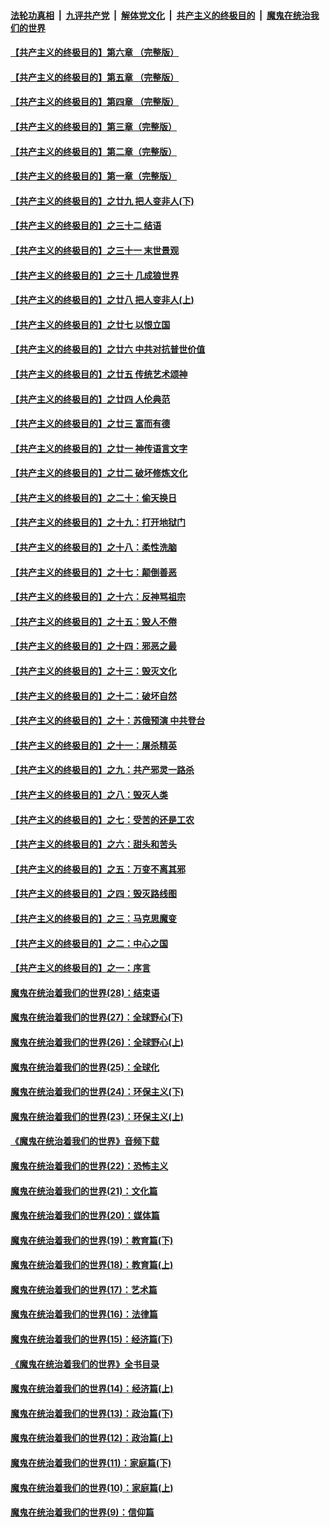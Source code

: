 ####  [法轮功真相](../../../../basic/blob/master/README.md?t=01310852) &nbsp;|&nbsp; [九评共产党](../../../../9ping.md/blob/master/README.md?t=01310852) &nbsp;|&nbsp; [解体党文化](../../../../jtdwh.md/blob/master/README.md?t=01310852)  &nbsp;|&nbsp; [共产主义的终极目的](../../../../gczydzjmd.md/blob/master/README.md?t=01310852) &nbsp;|&nbsp; [魔鬼在统治我们的世界](../../../../mgztzwmdsj.md/blob/master/README.md?t=01310852) 

#### [【共产主义的终极目的】第六章 （完整版）](../pages/nsc422/n11428913.md?t=01310852) 

#### [【共产主义的终极目的】第五章 （完整版）](../pages/nsc422/n11428912.md?t=01310852) 

#### [【共产主义的终极目的】第四章 （完整版）](../pages/nsc422/n11428907.md?t=01310852) 

#### [【共产主义的终极目的】第三章（完整版）](../pages/nsc422/n11428848.md?t=01310852) 

#### [【共产主义的终极目的】第二章（完整版）](../pages/nsc422/n11428831.md?t=01310852) 

#### [【共产主义的终极目的】第一章（完整版）](../pages/nsc422/n11417651.md?t=01310852) 

#### [【共产主义的终极目的】之廿九 把人变非人(下)](../pages/nsc422/n11344140.md?t=01310852) 

#### [【共产主义的终极目的】之三十二 结语](../pages/nsc422/n11360535.md?t=01310852) 

#### [【共产主义的终极目的】之三十一 末世景观](../pages/nsc422/n11351129.md?t=01310852) 

#### [【共产主义的终极目的】之三十 几成狼世界](../pages/nsc422/n11348280.md?t=01310852) 

#### [【共产主义的终极目的】之廿八 把人变非人(上)](../pages/nsc422/n11340492.md?t=01310852) 

#### [【共产主义的终极目的】之廿七 以恨立国](../pages/nsc422/n11336944.md?t=01310852) 

#### [【共产主义的终极目的】之廿六 中共对抗普世价值](../pages/nsc422/n11324785.md?t=01310852) 

#### [【共产主义的终极目的】之廿五 传统艺术颂神](../pages/nsc422/n11296396.md?t=01310852) 

#### [【共产主义的终极目的】之廿四 人伦典范](../pages/nsc422/n11296397.md?t=01310852) 

#### [【共产主义的终极目的】之廿三 富而有德](../pages/nsc422/n11283598.md?t=01310852) 

#### [【共产主义的终极目的】之廿一 神传语言文字](../pages/nsc422/n11263265.md?t=01310852) 

#### [【共产主义的终极目的】之廿二 破坏修炼文化](../pages/nsc422/n11245728.md?t=01310852) 

#### [【共产主义的终极目的】之二十：偷天换日](../pages/nsc422/n11238846.md?t=01310852) 

#### [【共产主义的终极目的】之十九：打开地狱门](../pages/nsc422/n11206376.md?t=01310852) 

#### [【共产主义的终极目的】之十八：柔性洗脑](../pages/nsc422/n11199994.md?t=01310852) 

#### [【共产主义的终极目的】之十七：颠倒善恶](../pages/nsc422/n11179782.md?t=01310852) 

#### [【共产主义的终极目的】之十六：反神骂祖宗](../pages/nsc422/n11166798.md?t=01310852) 

#### [【共产主义的终极目的】之十五：毁人不倦](../pages/nsc422/n11166792.md?t=01310852) 

#### [【共产主义的终极目的】之十四：邪恶之最](../pages/nsc422/n11150249.md?t=01310852) 

#### [【共产主义的终极目的】之十三：毁灭文化](../pages/nsc422/n11135227.md?t=01310852) 

#### [【共产主义的终极目的】之十二：破坏自然](../pages/nsc422/n11135214.md?t=01310852) 

#### [【共产主义的终极目的】之十：苏俄预演 中共登台](../pages/nsc422/n11118424.md?t=01310852) 

#### [【共产主义的终极目的】之十一：屠杀精英](../pages/nsc422/n11118442.md?t=01310852) 

#### [【共产主义的终极目的】之九：共产邪灵一路杀](../pages/nsc422/n11114139.md?t=01310852) 

#### [【共产主义的终极目的】之八：毁灭人类](../pages/nsc422/n11108503.md?t=01310852) 

#### [【共产主义的终极目的】之七：受苦的还是工农](../pages/nsc422/n11101809.md?t=01310852) 

#### [【共产主义的终极目的】之六：甜头和苦头](../pages/nsc422/n11096971.md?t=01310852) 

#### [【共产主义的终极目的】之五：万变不离其邪](../pages/nsc422/n11091285.md?t=01310852) 

#### [【共产主义的终极目的】之四：毁灭路线图](../pages/nsc422/n11086284.md?t=01310852) 

#### [【共产主义的终极目的】之三：马克思魔变](../pages/nsc422/n11061941.md?t=01310852) 

#### [【共产主义的终极目的】之二：中心之国](../pages/nsc422/n11047728.md?t=01310852) 

#### [【共产主义的终极目的】之一：序言](../pages/nsc422/n11086077.md?t=01310852) 

#### [魔鬼在统治着我们的世界(28)：结束语](../pages/nsc422/n10936246.md?t=01310852) 

#### [魔鬼在统治着我们的世界(27)：全球野心(下)](../pages/nsc422/n10928319.md?t=01310852) 

#### [魔鬼在统治着我们的世界(26)：全球野心(上)](../pages/nsc422/n10900318.md?t=01310852) 

#### [魔鬼在统治着我们的世界(25)：全球化](../pages/nsc422/n10788205.md?t=01310852) 

#### [魔鬼在统治着我们的世界(24)：环保主义(下)](../pages/nsc422/n10695307.md?t=01310852) 

#### [魔鬼在统治着我们的世界(23)：环保主义(上)](../pages/nsc422/n10688613.md?t=01310852) 

#### [《魔鬼在统治着我们的世界》音频下载](../pages/nsc422/n10635553.md?t=01310852) 

#### [魔鬼在统治着我们的世界(22)：恐怖主义](../pages/nsc422/n10614727.md?t=01310852) 

#### [魔鬼在统治着我们的世界(21)：文化篇](../pages/nsc422/n10597706.md?t=01310852) 

#### [魔鬼在统治着我们的世界(20)：媒体篇](../pages/nsc422/n10586579.md?t=01310852) 

#### [魔鬼在统治着我们的世界(19)：教育篇(下)](../pages/nsc422/n10564808.md?t=01310852) 

#### [魔鬼在统治着我们的世界(18)：教育篇(上)](../pages/nsc422/n10526970.md?t=01310852) 

#### [魔鬼在统治着我们的世界(17)：艺术篇](../pages/nsc422/n10499093.md?t=01310852) 

#### [魔鬼在统治着我们的世界(16)：法律篇](../pages/nsc422/n10485969.md?t=01310852) 

#### [魔鬼在统治着我们的世界(15)：经济篇(下)](../pages/nsc422/n10469975.md?t=01310852) 

#### [《魔鬼在统治着我们的世界》全书目录](../pages/nsc422/n10464261.md?t=01310852) 

#### [魔鬼在统治着我们的世界(14)：经济篇(上)](../pages/nsc422/n10457370.md?t=01310852) 

#### [魔鬼在统治着我们的世界(13)：政治篇(下)](../pages/nsc422/n10448270.md?t=01310852) 

#### [魔鬼在统治着我们的世界(12)：政治篇(上)](../pages/nsc422/n10444576.md?t=01310852) 

#### [魔鬼在统治着我们的世界(11)：家庭篇(下)](../pages/nsc422/n10440961.md?t=01310852) 

#### [魔鬼在统治着我们的世界(10)：家庭篇(上)](../pages/nsc422/n10435448.md?t=01310852) 

#### [魔鬼在统治着我们的世界(9)：信仰篇](../pages/nsc422/n10432159.md?t=01310852) 

